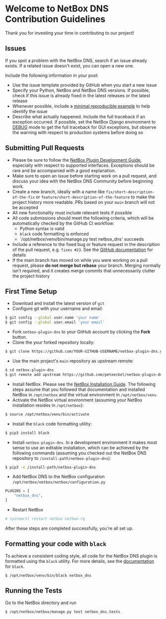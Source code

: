 # Welcome to NetBox DNS Contribution Guidelines

Thank you for investing your time in contributing to our project!

## Issues

If you spot a problem with the NetBox DNS, search if an issue already exists. If a related issue doesn't exist, you can open a new one.

Include the following information in your post:

* Use the issue template provided by GitHub when you start a new issue
* Specify your Python, NetBox and NetBox DNS versions. If possible, check if this issue is already fixed in the latest releases or the latest release
* Whenever possible, include a [minimal reproducible example](https://stackoverflow.com/help/minimal-reproducible-example) to help identify the issue
* Describe what actually happened. Include the full traceback if an exception occurred. If possible, set the NetBox Django environment to [DEBUG](https://demo.netbox.dev/static/docs/configuration/optional-settings/#debug) mode to get the full traceback for GUI exceptions, but observe the warning with respect to production systems before doing so

## Submitting Pull Requests

* Please be sure to follow the [NetBox Plugin Development Guide](https://netbox.readthedocs.io/en/stable/plugins/development/), especially with respect to supported interfaces. Exceptions should be rare and be accompanied with a good explanation.
* Make sure to open an issue before starting work on a pull request, and discuss your idea with the NetBox DNS Community before beginning work.
* Create a new branch, ideally with a name like `fix/short-description-of-the-fix` or `feature/short-description-of-the-feature` to make the project history more readable. PRs based on your `main` branch will not be accepted
* All new functionality must include relevant tests if possible
* All code submissions should meet the following criteria, which will be automatically checked by the GitHub CI workflow:
    * Python syntax is valid
    * `black` code formatting is enforced
    * `/opt/netbox/venv/bin/manage.py test netbox_dns' succeeds
* Include a reference to the fixed bug or feature request in the description of the pull request, e.g. `fixes #23`. See the [GitHub documentation](https://docs.github.com/en/get-started/writing-on-github/working-with-advanced-formatting/using-keywords-in-issues-and-pull-requests) for details
* If the main branch has moved on while you were working on a pull request, please __do not merge but rebase__ your branch. Merging normally isn't required, and it creates merge commits that unnecessarily clutter the project history

## First Time Setup

* Download and install the latest version of `git`
* Configure git with your username and email:

```bash
$ git config --global user.name 'your name'
$ git config --global user.email 'your email'
```

* Fork `netbox-plugin-dns` to your GitHub account by clicking the __Fork__ button.
* Clone the your forked repository locally:

```bash
$ git clone https://github.com/YOUR-GITHUB-USERNAME/netbox-plugin-dns.git
```

* Use the main project's `main` repository as upstream remote:

```bash
$ cd netbox-plugin-dns
$ git remote add upstream https://github.com/peteeckel/netbox-plugin-dns.git
```

* Install NetBox. Please see the [NetBox Installation Guide](https://github.com/netbox-community/netbox/blob/develop/docs/installation/index.md). The following steps assume that you followed that documentation and installed NetBox in `/opt/netbox` and the virtual environment in `/opt/netbox/venv`.
* Activate the NetBox virtual environment (assuming your NetBox installation resides in `/opt/netbox`):

```bash
$ source /opt/netbox/venv/bin/activate
```

* Install the `black` code formatting utility:

```bash
$ pip3 install black
```

* Install `netbox-plugin-dns`. In a development environment it makes most sense to use an editable installation, which can be achieved by the following commands (assuming you checked out the NetBox DNS repository to `/install-path/netbox-plugin-dns`):

```bash
$ pip3 -e /install-path/netbox-plugin-dns

```

* Add NetBox DNS to the NetBox configuration `/opt/netbox/netbox/netbox/configuration.py`

```python
PLUGINS = [
    "netbox_dns",
]
```

* Restart NetBox

```bash
# systemctl restart netbox netbox-rq
```

After these steps are completed successfully, you're all set up.

## Formatting your code with `black`
To achieve a consistent coding style, all code for the NetBox DNS plugin is formatted using the `black` utility. For more details, see the [documentation](https://black.readthedocs.io/en/stable/index.html) for `black`.

```
$ /opt/netbox/venv/bin/black netbox_dns
```

## Running the Tests

Go to the NetBox directory and run

```bash
$ /opt/netbox/netbox/manage.py test netbox_dns.tests
```
